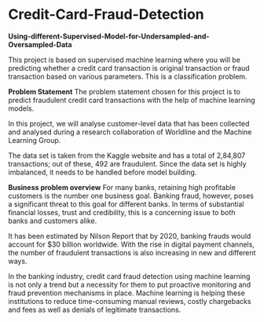 # Credit-Card-Fraud-Detection
**Using-different-Supervised-Model-for-Undersampled-and-Oversampled-Data**

This project is based on supervised machine learning where you will be predicting whether a credit card transaction is original transaction or fraud transaction based on various parameters. This is a classification problem.

**Problem Statement**
The problem statement chosen for this project is to predict fraudulent credit card transactions with the help of machine learning models.

In this project, we will analyse customer-level data that has been collected and analysed during a research collaboration of Worldline and the Machine Learning Group.

The data set is taken from the Kaggle website and has a total of 2,84,807 transactions; out of these, 492 are fraudulent. Since the data set is highly imbalanced, it needs to be handled before model building.

**Business problem overview**
For many banks, retaining high profitable customers is the number one business goal. Banking fraud, however, poses a significant threat to this goal for different banks. In terms of substantial financial losses, trust and credibility, this is a concerning issue to both banks and customers alike.

It has been estimated by Nilson Report that by 2020, banking frauds would account for $30 billion worldwide. With the rise in digital payment channels, the number of fraudulent transactions is also increasing in new and different ways.

In the banking industry, credit card fraud detection using machine learning is not only a trend but a necessity for them to put proactive monitoring and fraud prevention mechanisms in place. Machine learning is helping these institutions to reduce time-consuming manual reviews, costly chargebacks and fees as well as denials of legitimate transactions.
